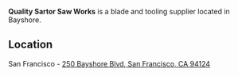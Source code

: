 **Quality Sartor Saw Works** is a blade and tooling supplier located in Bayshore.


## Location
San Francisco - [250 Bayshore Blvd, San Francisco, CA 94124](https://www.google.com/maps/place/Quality+Sartor+Saw+Works/@37.7441457,-122.4048369,15z/data=!4m2!3m1!1s0x0:0xc860588ebd8accd9)